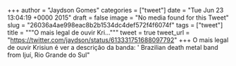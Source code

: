 
+++
author = "Jaydson Gomes"
categories = ["tweet"]
date = "Tue Jun 23 13:04:19 +0000 2015"
draft = false
image = "No media found for this Tweet"
slug = "26036a4ae998eac8b2b1534dc4def572f4f6074f"
tags = ["tweet"]
title = """O mais legal de ouvir Kri..."""
tweet = true
tweet_url = "https://twitter.com/jaydson/status/613331751688097792"
+++
O mais legal de ouvir Krisiun é ver a descrição da banda: ' Brazilian death metal band from Ijuí, Rio Grande do Sul"
